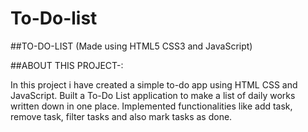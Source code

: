 # To-Do-list

##TO-DO-LIST (Made using HTML5 CSS3 and JavaScript)


##ABOUT THIS PROJECT-:

In this project i have created a simple to-do app using HTML CSS and JavaScript.
Built a To-Do List application to make a list of daily works written down in one place.
Implemented functionalities like add task, remove task, filter tasks and also mark tasks as done.
